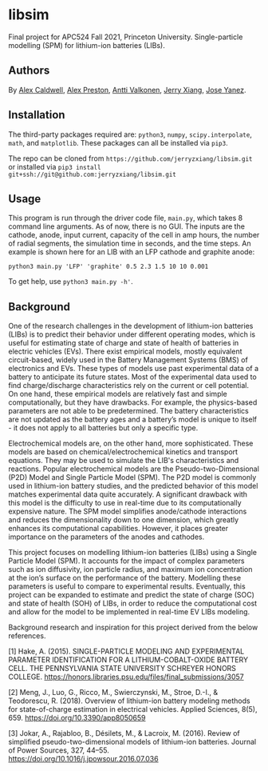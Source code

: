 # libsim
Final project for APC524 Fall 2021, Princeton University. Single-particle modelling (SPM) for lithium-ion batteries (LIBs).

## Authors
By [Alex Caldwell](https://github.com/awcald), [Alex Preston](https://github.com/alexandercpreston), [Antti Valkonen](https://github.com/valkonena), [Jerry Xiang](https://github.com/jerryzxiang), [Jose Yanez](https://github.com/masterjose3000).

## Installation
The third-party packages required are: `python3`, `numpy`, `scipy.interpolate`, `math`, and `matplotlib`. These packages can all be installed via `pip3`.

The repo can be cloned from `https://github.com/jerryzxiang/libsim.git` or installed via `pip3 install git+ssh://git@github.com:jerryzxiang/libsim.git`

## Usage
This program is run through the driver code file, `main.py`, which takes 8 command line arguments. As of now, there is no GUI. The inputs are the cathode, anode, input current, capacity of the cell in amp hours, the number of radial segments, the simulation time in seconds, and the time steps. An example is shown here for an LIB with an LFP cathode and graphite anode:

`python3 main.py 'LFP' 'graphite' 0.5 2.3 1.5 10 10 0.001`

To get help, use `python3 main.py -h'`.

## Background
One of the research challenges in the development of lithium-ion batteries (LIBs) is to predict their behavior under different operating modes, which is useful for estimating state of charge and state of health of batteries in electric vehicles (EVs). There exist empirical models, mostly equivalent circuit-based, widely used in the Battery Management Systems (BMS) of electronics and EVs. These types of models use past experimental data of a battery to anticipate its future states. Most of the experimental data used to find charge/discharge characteristics rely on the current or cell potential. On one hand, these empirical models are relatively fast and simple computationally, but they have drawbacks. For example, the physics-based parameters are not able to be predetermined. The battery characteristics are not updated as the battery ages and a battery’s model is unique to itself - it does not apply to all batteries but only a specific type.

Electrochemical models are, on the other hand, more sophisticated. These models are based on chemical/electrochemical kinetics and transport equations. They may be used to simulate the LIB's characteristics and reactions. Popular electrochemical models are the Pseudo-two-Dimensional (P2D) Model and Single Particle Model (SPM). The P2D model is commonly used in lithium-ion battery studies, and the predicted behavior of this model matches experimental data quite accurately. A significant drawback with this model is the difficulty to use in real-time due to its computationally expensive nature. The SPM model simplifies anode/cathode interactions and reduces the dimensionality down to one dimension, which greatly enhances its computational capabilities. However, it places greater importance on the parameters of the anodes and cathodes.

This project focuses on modelling lithium-ion batteries (LIBs) using a Single Particle Model (SPM). It accounts for the impact of complex parameters such as ion diffusivity, ion particle radius, and maximum ion concentration at the ion’s surface on the performance of the battery. Modelling these parameters is useful to compare to experimental results. Eventually, this project can be expanded to estimate and predict the state of charge (SOC) and state of health (SOH) of LIBs, in order to reduce the computational cost and allow for the model to be implemented in real-time EV LIBs modeling. 

Background research and inspiration for this project derived from the below references.

[1] Hake, A. (2015). SINGLE-PARTICLE MODELING AND EXPERIMENTAL PARAMETER IDENTIFICATION FOR A LITHIUM-COBALT-OXIDE BATTERY CELL. THE PENNSYLVANIA STATE UNIVERSITY SCHREYER HONORS COLLEGE. https://honors.libraries.psu.edu/files/final_submissions/3057

[2] Meng, J., Luo, G., Ricco, M., Swierczynski, M., Stroe, D.-I., & Teodorescu, R. (2018). Overview of lithium-ion battery modeling methods for state-of-charge estimation in electrical vehicles. Applied Sciences, 8(5), 659. https://doi.org/10.3390/app8050659

[3] Jokar, A., Rajabloo, B., Désilets, M., & Lacroix, M. (2016). Review of simplified pseudo-two-dimensional models of lithium-ion batteries. Journal of Power Sources, 327, 44–55. https://doi.org/10.1016/j.jpowsour.2016.07.036